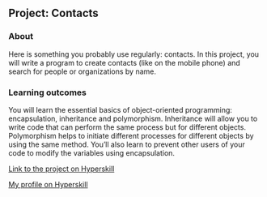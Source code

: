 ## Project: Contacts


### About
Here is something you probably use regularly: contacts. In this project, you will write a program to create contacts (like on the mobile phone) and search for people or organizations by name.
### Learning outcomes
You will learn the essential basics of object-oriented programming: encapsulation, inheritance and polymorphism. Inheritance will allow you to write code that can perform the same process but for different objects. Polymorphism helps to initiate different processes for different objects by using the same method. You’ll also learn to prevent other users of your code to modify the variables using encapsulation.

[Link to the project on Hyperskill](https://hyperskill.org/projects/43)

[My profile on Hyperskill](https://hyperskill.org/profile/43632084)
